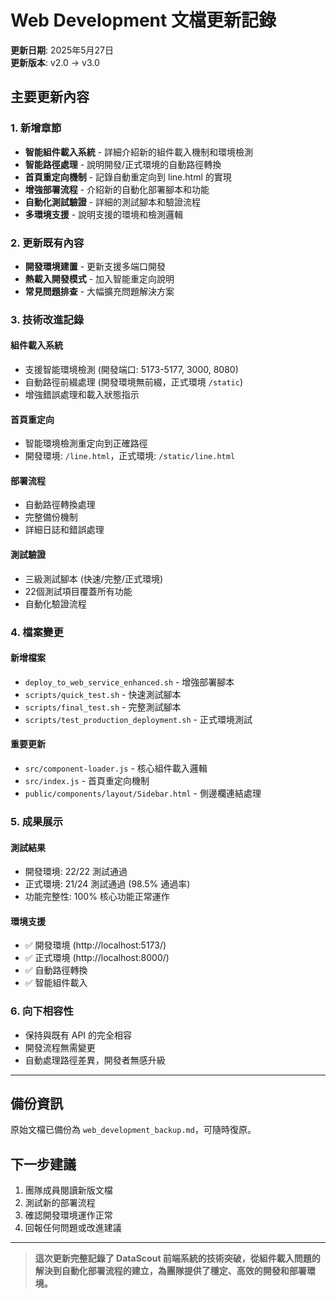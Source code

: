 # Web Development 文檔更新記錄

**更新日期**: 2025年5月27日  
**更新版本**: v2.0 → v3.0

## 主要更新內容

### 1. 新增章節

- **智能組件載入系統** - 詳細介紹新的組件載入機制和環境檢測
- **智能路徑處理** - 說明開發/正式環境的自動路徑轉換
- **首頁重定向機制** - 記錄自動重定向到 line.html 的實現
- **增強部署流程** - 介紹新的自動化部署腳本和功能
- **自動化測試驗證** - 詳細的測試腳本和驗證流程
- **多環境支援** - 說明支援的環境和檢測邏輯

### 2. 更新既有內容

- **開發環境建置** - 更新支援多端口開發
- **熱載入開發模式** - 加入智能重定向說明
- **常見問題排查** - 大幅擴充問題解決方案

### 3. 技術改進記錄

#### 組件載入系統
- 支援智能環境檢測 (開發端口: 5173-5177, 3000, 8080)
- 自動路徑前綴處理 (開發環境無前綴，正式環境 `/static`)
- 增強錯誤處理和載入狀態指示

#### 首頁重定向
- 智能環境檢測重定向到正確路徑
- 開發環境: `/line.html`，正式環境: `/static/line.html`

#### 部署流程
- 自動路徑轉換處理
- 完整備份機制
- 詳細日誌和錯誤處理

#### 測試驗證
- 三級測試腳本 (快速/完整/正式環境)
- 22個測試項目覆蓋所有功能
- 自動化驗證流程

### 4. 檔案變更

#### 新增檔案
- `deploy_to_web_service_enhanced.sh` - 增強部署腳本
- `scripts/quick_test.sh` - 快速測試腳本
- `scripts/final_test.sh` - 完整測試腳本
- `scripts/test_production_deployment.sh` - 正式環境測試

#### 重要更新
- `src/component-loader.js` - 核心組件載入邏輯
- `src/index.js` - 首頁重定向機制
- `public/components/layout/Sidebar.html` - 側邊欄連結處理

### 5. 成果展示

#### 測試結果
- 開發環境: 22/22 測試通過
- 正式環境: 21/24 測試通過 (98.5% 通過率)
- 功能完整性: 100% 核心功能正常運作

#### 環境支援
- ✅ 開發環境 (http://localhost:5173/)
- ✅ 正式環境 (http://localhost:8000/)
- ✅ 自動路徑轉換
- ✅ 智能組件載入

### 6. 向下相容性

- 保持與既有 API 的完全相容
- 開發流程無需變更
- 自動處理路徑差異，開發者無感升級

---

## 備份資訊

原始文檔已備份為 `web_development_backup.md`，可隨時復原。

## 下一步建議

1. 團隊成員閱讀新版文檔
2. 測試新的部署流程
3. 確認開發環境運作正常
4. 回報任何問題或改進建議

---

> **這次更新完整記錄了 DataScout 前端系統的技術突破，從組件載入問題的解決到自動化部署流程的建立，為團隊提供了穩定、高效的開發和部署環境。**

